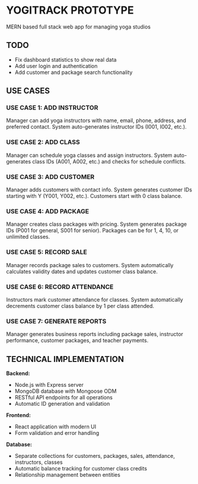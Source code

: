 # YOGITRACK PROTOTYPE
MERN based full stack web app for managing yoga studios

## TODO
- Fix dashboard statistics to show real data
- Add user login and authentication
- Add customer and package search functionality

## USE CASES

### USE CASE 1: ADD INSTRUCTOR
Manager can add yoga instructors with name, email, phone, address, and preferred contact. System auto-generates instructor IDs (I001, I002, etc.).

### USE CASE 2: ADD CLASS
Manager can schedule yoga classes and assign instructors. System auto-generates class IDs (A001, A002, etc.) and checks for schedule conflicts.

### USE CASE 3: ADD CUSTOMER
Manager adds customers with contact info. System generates customer IDs starting with Y (Y001, Y002, etc.). Customers start with 0 class balance.

### USE CASE 4: ADD PACKAGE
Manager creates class packages with pricing. System generates package IDs (P001 for general, S001 for senior). Packages can be for 1, 4, 10, or unlimited classes.

### USE CASE 5: RECORD SALE
Manager records package sales to customers. System automatically calculates validity dates and updates customer class balance.

### USE CASE 6: RECORD ATTENDANCE
Instructors mark customer attendance for classes. System automatically decrements customer class balance by 1 per class attended.

### USE CASE 7: GENERATE REPORTS
Manager generates business reports including package sales, instructor performance, customer packages, and teacher payments.

## TECHNICAL IMPLEMENTATION

**Backend:**
- Node.js with Express server
- MongoDB database with Mongoose ODM
- RESTful API endpoints for all operations
- Automatic ID generation and validation

**Frontend:**
- React application with modern UI
- Form validation and error handling


**Database:**
- Separate collections for customers, packages, sales, attendance, instructors, classes
- Automatic balance tracking for customer class credits
- Relationship management between entities

